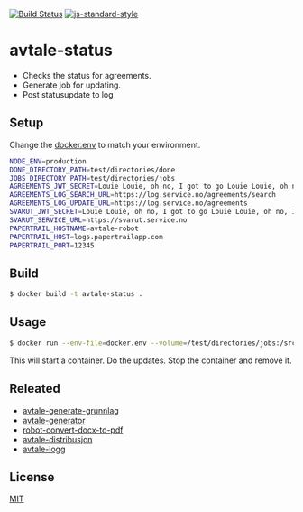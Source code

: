 [![Build Status](https://travis-ci.org/telemark/avtale-status.svg?branch=master)](https://travis-ci.org/telemark/avtale-status)
[![js-standard-style](https://img.shields.io/badge/code%20style-standard-brightgreen.svg?style=flat)](https://github.com/feross/standard)

# avtale-status

- Checks the status for agreements.
- Generate job for updating.
- Post statusupdate to log

## Setup

Change the [docker.env](docker.env) to match your environment.

```sh
NODE_ENV=production
DONE_DIRECTORY_PATH=test/directories/done
JOBS_DIRECTORY_PATH=test/directories/jobs
AGREEMENTS_JWT_SECRET=Louie Louie, oh no, I got to go Louie Louie, oh no, I got to go
AGREEMENTS_LOG_SEARCH_URL=https://log.service.no/agreements/search
AGREEMENTS_LOG_UPDATE_URL=https://log.service.no/agreements
SVARUT_JWT_SECRET=Louie Louie, oh no, I got to go Louie Louie, oh no, I got to go
SVARUT_SERVICE_URL=https://svarut.service.no
PAPERTRAIL_HOSTNAME=avtale-robot
PAPERTRAIL_HOST=logs.papertrailapp.com
PAPERTRAIL_PORT=12345
```

## Build

```sh
$ docker build -t avtale-status .
```

## Usage

```sh
$ docker run --env-file=docker.env --volume=/test/directories/jobs:/src/test/directories/jobs --rm avtale-status
```

This will start a container. Do the updates. Stop the container and remove it.

## Releated

- [avtale-generate-grunnlag](https://github.com/telemark/avtale-generate-grunnlag)
- [avtale-generator](https://github.com/telemark/avtale-generator)
- [robot-convert-docx-to-pdf](https://github.com/telemark/robot-convert-docx-to-pdf)
- [avtale-distribusjon](https://github.com/telemark/avtale-distribusjon)
- [avtale-logg](https://github.com/telemark/avtale-logg)

## License

[MIT](LICENSE)
